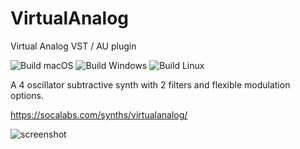 # VirtualAnalog
Virtual Analog VST / AU plugin

![Build macOS](https://github.com/FigBug/VirtualAnalog/workflows/Build%20macOS/badge.svg)
![Build Windows](https://github.com/FigBug/VirtualAnalog/workflows/Build%20Windows/badge.svg)
![Build Linux](https://github.com/FigBug/VirtualAnalog/workflows/Build%20Linux/badge.svg)

A 4 oscillator subtractive synth with 2 filters and flexible modulation options.

https://socalabs.com/synths/virtualanalog/

![screenshot](https://socalabs.com/wp-content/uploads/2020/05/va-632x640.png "Screenshot")
